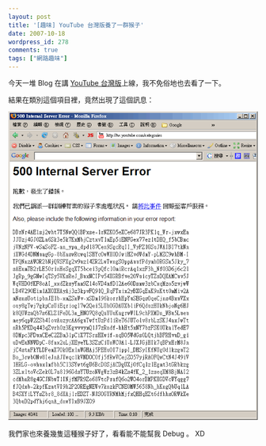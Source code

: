 ```yaml
---
layout: post
title: '[趣味] YouTube 台灣版養了一群猴子'
date: 2007-10-18
wordpress_id: 278
comments: true
tags: ["網路趣味"]
---
```


今天一堆 Blog 在講 [YouTube 台灣版](http://tw.youtube.com/)上線，我不免俗地也去看了一下。

結果在類別這個項目裡，竟然出現了這個訊息：

![YouTube Error](/resources/youtube-tw/youtube_error.gif)

我們家也來養幾隻這種猴子好了，看看能不能幫我 Debug 。 XD
